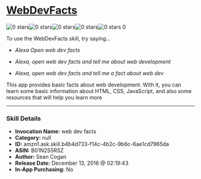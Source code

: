 # [WebDevFacts](http://alexa.amazon.com/#skills/amzn1.ask.skill.b4b4d733-f14c-4b2c-9b6c-6ae1cd7965da)
![0 stars](../../images/ic_star_border_black_18dp_1x.png)![0 stars](../../images/ic_star_border_black_18dp_1x.png)![0 stars](../../images/ic_star_border_black_18dp_1x.png)![0 stars](../../images/ic_star_border_black_18dp_1x.png)![0 stars](../../images/ic_star_border_black_18dp_1x.png) 0

To use the WebDevFacts skill, try saying...

* *Alexa Open web dev facts*

* *Alexa, open web dev facts and tell me about web development*

* *Alexa, open web dev facts and tell me a fact about web dev*

This app provides basic facts about web development. With it, you can learn some basic information about HTML, CSS, JavaScript, and also some resources that will help you learn more

***

### Skill Details

* **Invocation Name:** web dev facts
* **Category:** null
* **ID:** amzn1.ask.skill.b4b4d733-f14c-4b2c-9b6c-6ae1cd7965da
* **ASIN:** B01N2S5RSZ
* **Author:** Sean Cogan
* **Release Date:** December 13, 2016 @ 02:19:43
* **In-App Purchasing:** No
